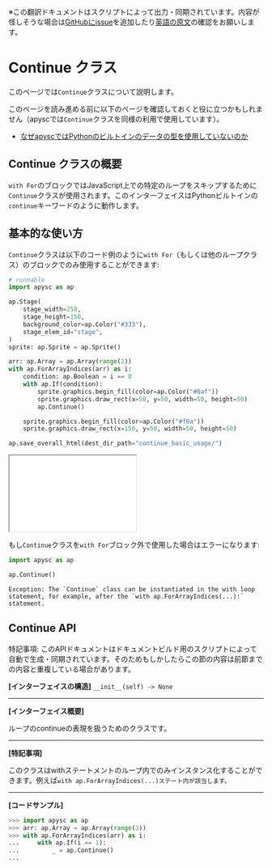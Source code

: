 <span class="inconspicuous-txt">※この翻訳ドキュメントはスクリプトによって出力・同期されています。内容が怪しそうな場合は<a href="https://github.com/simon-ritchie/apysc/issues" target="_blank">GitHubにissue</a>を追加したり[英語の原文](https://simon-ritchie.github.io/apysc/en/continue.html)の確認をお願いします。</span>

# Continue クラス

このページでは`Continue`クラスについて説明します。

このページを読み進める前に以下のページを確認しておくと役に立つかもしれません（apyscでは`Continue`クラスを同様の利用で使用しています）。

- [なぜapyscではPythonのビルトインのデータの型を使用していないのか](jp_why_apysc_doesnt_use_python_builtin_data_type.md)

## Continue クラスの概要

`with For`のブロックではJavaScript上での特定のループをスキップするために`Continue`クラスが使用されます。このインターフェイスはPythonビルトインの`continue`キーワードのように動作します。

## 基本的な使い方

`Continue`クラスは以下のコード例のように`with For`（もしくは他のループクラス）のブロックでのみ使用することができます:

```py
# runnable
import apysc as ap

ap.Stage(
    stage_width=250,
    stage_height=150,
    background_color=ap.Color("#333"),
    stage_elem_id="stage",
)
sprite: ap.Sprite = ap.Sprite()

arr: ap.Array = ap.Array(range(2))
with ap.ForArrayIndices(arr) as i:
    condition: ap.Boolean = i == 0
    with ap.If(condition):
        sprite.graphics.begin_fill(color=ap.Color("#0af"))
        sprite.graphics.draw_rect(x=50, y=50, width=50, height=50)
        ap.Continue()

    sprite.graphics.begin_fill(color=ap.Color("#f0a"))
    sprite.graphics.draw_rect(x=150, y=50, width=50, height=50)

ap.save_overall_html(dest_dir_path="continue_basic_usage/")
```

<iframe src="static/continue_basic_usage/index.html" width="250" height="150"></iframe>

もし`Continue`クラスを`with For`ブロック外で使用した場合はエラーになります:

```py
import apysc as ap

ap.Continue()
```

```
Exception: The `Continue` class can be instantiated in the with loop statement, for example, after the `with ap.ForArrayIndices(...):` statement.
```

## Continue API

<span class="inconspicuous-txt">特記事項: このAPIドキュメントはドキュメントビルド用のスクリプトによって自動で生成・同期されています。そのためもしかしたらこの節の内容は前節までの内容と重複している場合があります。</span>

**[インターフェイスの構造]** `__init__(self) -> None`<hr>

**[インターフェイス概要]**

ループのcontinueの表現を扱うためのクラスです。<hr>

**[特記事項]**

このクラスはwithステートメントのループ内でのみインスタンス化することができます。例えば`with ap.ForArrayIndices(...)ステート内が該当します。`<hr>

**[コードサンプル]**

```py
>>> import apysc as ap
>>> arr: ap.Array = ap.Array(range(3))
>>> with ap.ForArrayIndices(arr) as i:
...     with ap.If(i == 1):
...         _ = ap.Continue()
...
```